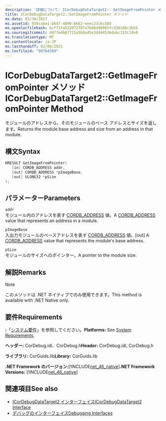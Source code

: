 ```yaml
---
description: '詳細について: ICorDebugDataTarget2:: GetImageFromPointer メソッド'
title: ICorDebugDataTarget2::GetImageFromPointer メソッド
ms.date: 03/30/2017
ms.assetid: 939cabe1-b647-4090-b662-eeec23c6c58d
ms.openlocfilehash: bcf73fa522072707a7b08d90965fcd38188c2bb5
ms.sourcegitcommit: ddf7edb67715a5b9a45e3dd44536dabc153c1de0
ms.translationtype: MT
ms.contentlocale: ja-JP
ms.lasthandoff: 02/06/2021
ms.locfileid: "99764399"
---
```

# <a name="icordebugdatatarget2getimagefrompointer-method"></a><span data-ttu-id="7dd44-103">ICorDebugDataTarget2::GetImageFromPointer メソッド</span><span class="sxs-lookup"><span data-stu-id="7dd44-103">ICorDebugDataTarget2::GetImageFromPointer Method</span></span>

<span data-ttu-id="7dd44-104">モジュールのアドレスから、そのモジュールのベース アドレスとサイズを返します。</span><span class="sxs-lookup"><span data-stu-id="7dd44-104">Returns the module base address and size from an address in that module.</span></span>  
  
## <a name="syntax"></a><span data-ttu-id="7dd44-105">構文</span><span class="sxs-lookup"><span data-stu-id="7dd44-105">Syntax</span></span>  
  
```cpp  
HRESULT GetImageFromPointer(  
   [in] CORDB_ADDRESS addr,
   [out] CORDB_ADDRESS *pImageBase,
   [out] ULONG32 *pSize  
);  
```  
  
## <a name="parameters"></a><span data-ttu-id="7dd44-106">パラメーター</span><span class="sxs-lookup"><span data-stu-id="7dd44-106">Parameters</span></span>  

 `addr`  
 <span data-ttu-id="7dd44-107">モジュール内のアドレスを表す [CORDB_ADDRESS](../common-data-types-unmanaged-api-reference.md) 値。</span><span class="sxs-lookup"><span data-stu-id="7dd44-107">A [CORDB_ADDRESS](../common-data-types-unmanaged-api-reference.md) value that represents an address in a module.</span></span>  
  
 `pImageBase`  
 <span data-ttu-id="7dd44-108">入出力モジュールのベースアドレスを表す [CORDB_ADDRESS](../common-data-types-unmanaged-api-reference.md) 値。</span><span class="sxs-lookup"><span data-stu-id="7dd44-108">[out] A [CORDB_ADDRESS](../common-data-types-unmanaged-api-reference.md) value that represents the module's base address.</span></span>  
  
 `pSize`  
 <span data-ttu-id="7dd44-109">モジュールのサイズへのポインター。</span><span class="sxs-lookup"><span data-stu-id="7dd44-109">A pointer to the module size.</span></span>  
  
## <a name="remarks"></a><span data-ttu-id="7dd44-110">解説</span><span class="sxs-lookup"><span data-stu-id="7dd44-110">Remarks</span></span>  
  
> [!NOTE]
> <span data-ttu-id="7dd44-111">このメソッドは .NET ネイティブでのみ使用できます。</span><span class="sxs-lookup"><span data-stu-id="7dd44-111">This method is available with .NET Native only.</span></span>  
  
## <a name="requirements"></a><span data-ttu-id="7dd44-112">要件</span><span class="sxs-lookup"><span data-stu-id="7dd44-112">Requirements</span></span>  

 <span data-ttu-id="7dd44-113">**:**「[システム要件](../../get-started/system-requirements.md)」を参照してください。</span><span class="sxs-lookup"><span data-stu-id="7dd44-113">**Platforms:** See [System Requirements](../../get-started/system-requirements.md).</span></span>  
  
 <span data-ttu-id="7dd44-114">**ヘッダー:** CorDebug.idl、CorDebug.h</span><span class="sxs-lookup"><span data-stu-id="7dd44-114">**Header:** CorDebug.idl, CorDebug.h</span></span>  
  
 <span data-ttu-id="7dd44-115">**ライブラリ:** CorGuids.lib</span><span class="sxs-lookup"><span data-stu-id="7dd44-115">**Library:** CorGuids.lib</span></span>  
  
 <span data-ttu-id="7dd44-116">**.NET Framework のバージョン:**[!INCLUDE[net_46_native](../../../../includes/net-46-native-md.md)]</span><span class="sxs-lookup"><span data-stu-id="7dd44-116">**.NET Framework Versions:** [!INCLUDE[net_46_native](../../../../includes/net-46-native-md.md)]</span></span>  
  
## <a name="see-also"></a><span data-ttu-id="7dd44-117">関連項目</span><span class="sxs-lookup"><span data-stu-id="7dd44-117">See also</span></span>

- [<span data-ttu-id="7dd44-118">ICorDebugDataTarget2 インターフェイス</span><span class="sxs-lookup"><span data-stu-id="7dd44-118">ICorDebugDataTarget2 Interface</span></span>](icordebugdatatarget2-interface.md)
- [<span data-ttu-id="7dd44-119">デバッグのインターフェイス</span><span class="sxs-lookup"><span data-stu-id="7dd44-119">Debugging Interfaces</span></span>](debugging-interfaces.md)
